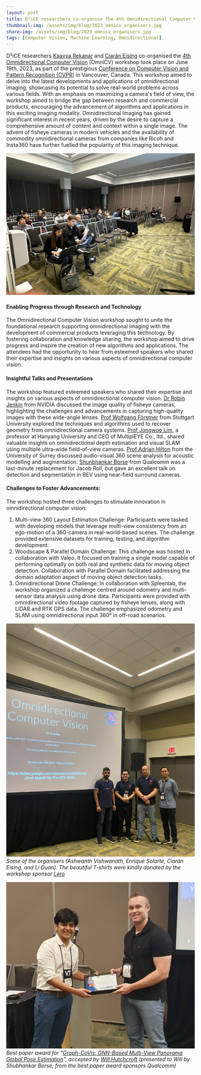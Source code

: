 ```yaml
---
layout: post
title: D²iCE researchers co-organise the 4th Omnidirectional Computer Vision Workshop at CVPR'2023
thumbnail-img: /assets/img/blog/2023_omnicv_organisers.jpg
share-img: /assets/img/blog/2023_omnicv_organisers.jpg
tags: [Computer Vision, Machine Learning, Omnidirectional]
---
```

D²iCE researchers [Kaavya Rekanar](https://www.linkedin.com/in/kaavyarekanar) and [Ciarán Eising](https://www.linkedin.com/in/ciaraneising) co-organised the [4th Omnidirectional Computer Vision](https://sites.google.com/view/omnicv2023) (OmniCV) workshop took place on June 19th, 2023, as part of the prestigious [Conference on Computer Vision and Pattern Recognition (CVPR)](https://cvpr2023.thecvf.com/) in Vancouver, Canada. This workshop aimed to delve into the latest developments and applications of omnidirectional imaging, showcasing its potential to solve real-world problems across various fields. With an emphasis on maximizing a camera's field of view, the workshop aimed to bridge the gap between research and commercial products, encouraging the advancement of algorithms and applications in this exciting imaging modality.
Omnidirectional imaging has gained significant interest in recent years, driven by the desire to capture a comprehensive amount of content and context within a single image. The advent of fisheye cameras in modern vehicles and the availability of commodity omnidirectional cameras from companies like Ricoh and Insta360 have further fuelled the popularity of this imaging technique. 

![Attendees at OmniCV 2023](/assets/img/blog/2023_omnicv_crowd.jpg)

#### Enabling Progress through Research and Technology

The Omnidirectional Computer Vision workshop sought to unite the foundational research supporting omnidirectional imaging with the development of commercial products leveraging this technology. By fostering collaboration and knowledge sharing, the workshop aimed to drive progress and inspire the creation of new algorithms and applications. The attendees had the opportunity to hear from esteemed speakers who shared their expertise and insights on various aspects of omnidirectional computer vision.

#### Insightful Talks and Presentations

The workshop featured esteemed speakers who shared their expertise and insights on various aspects of omnidirectional computer vision. [Dr Robin Jenkin](https://www.google.com/url?q=https%3A%2F%2Fwww.linkedin.com%2Fin%2Frobinjenkin%2F&sa=D&sntz=1&usg=AOvVaw2LKWBlLL65aBBtowKcJIEx) from NVIDIA discussed the image quality of fisheye cameras, highlighting the challenges and advancements in capturing high-quality images with these wide-angle lenses. [Prof Wolfgang Förstner](https://www.google.com/url?q=https%3A%2F%2Fwww.ipb.uni-bonn.de%2Fpeople%2Fwolfgang-forstner%2F&sa=D&sntz=1&usg=AOvVaw3vWv1Diu4ihYjvCRdwSgIo) from Stuttgart University explored the techniques and algorithms used to recover geometry from omnidirectional camera systems. [Prof Jongwoo Lim](http://www.google.com/url?q=http%3A%2F%2Fcvlab.hanyang.ac.kr%2F~jwlim%2F&sa=D&sntz=1&usg=AOvVaw02_gLBXcK5LBcKe61w-6XT), a professor at Hanyang University and CEO of MultiplEYE Co., ltd., shared valuable insights on omnidirectional depth estimation and visual SLAM using multiple ultra-wide field-of-view cameras. [Prof Adrian Hilton](https://www.google.com/url?q=https%3A%2F%2Fwww.surrey.ac.uk%2Fpeople%2Fadrian-hilton&sa=D&sntz=1&usg=AOvVaw3JGx0vXqA-fYszKDvnGIdw) from the University of Surrey discussed audio-visual 360 scene analysis for acoustic modelling and augmentation. [Shunbhankar Borse](https://www.linkedin.com/in/shubhankarborse/) from Qualcomm was a last-minute replacement for Jacob Roll, but gave an excellent talk on detection and segmentation in BEV using near-field surround cameras.

#### Challenges to Foster Advancements:

The workshop hosted three challenges to stimulate innovation in omnidirectional computer vision:
1.	Multi-view 360 Layout Estimation Challenge:  Participants were tasked with developing models that leverage multi-view consistency from an ego-motion of a 360-camera in real-world-based scenes. The challenge provided extensive datasets for training, testing, and algorithm development. 
2.	Woodscape & Parallel Domain Challenge: This challenge was hosted in collaboration with Valeo. It focused on training a single model capable of performing optimally on both real and synthetic data for moving object detection. Collaboration with Parallel Domain facilitated addressing the domain adaptation aspect of moving object detection tasks.
3.	Omnidirectional Drone Challenge: In collaboration with Spleenlab, the workshop organized a challenge centred around odometry and multi-sensor data analysis using drone data. Participants were provided with omnidirectional video footage captured by fisheye lenses, along with LiDAR and RTK GPS data. The challenge emphasized odometry and SLAM using omnidirectional input 360° in off-road scenarios.

![Attendees at OmniCV 2023](/assets/img/blog/2023_omnicv_organisers.jpg)
_Some of the organisers (Ashwanth Vishwanath, Enrique Solarte, Ciarán Eising, and Li Guan). The beautiful T-shirts were kindly donated by the workshop sponsor [Lero](https://lero.ie/)_

![Best paper award OmniCV 2023](/assets/img/blog/2023_omnicv_best_paper.jpg)
_Best paper award for "[Graph-CoVis: GNN-Based Multi-View Panorama Global Pose Estimation](https://openaccess.thecvf.com/content/CVPR2023W/OmniCV/html/Nejatishahidin_Graph-CoVis_GNN-Based_Multi-View_Panorama_Global_Pose_Estimation_CVPRW_2023_paper.html)", accepted by [Will Hutchcroft](https://www.linkedin.com/in/willhutchcroft/) (presented to Will by Shubhankar Borse, from the best paper award sponsors Qualcomm)_
